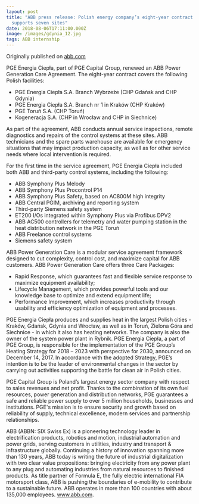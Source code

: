 ```yaml
---
layout: post
title: "ABB press release: Polish energy company’s eight-year contract renewal
  supports seven sites"
date: 2018-08-06T17:11:00.000Z
image: /images/gdynia_12.jpg
tags: ABB internship
---
```

Originally published on [abb.com](https://new.abb.com/news/detail/5887/pge-capital-group-renews-abb-care-adds-control-systems-services)

PGE Energia Ciepła, part of PGE Capital Group, renewed an ABB Power Generation Care Agreement. The eight-year contract covers the following Polish facilities:



* PGE Energia Ciepła S.A. Branch Wybrzeże (CHP Gdańsk and CHP Gdynia)
* PGE Energia Ciepła S.A. Branch nr 1 in Kraków (CHP Kraków)
* PGE Toruń S.A. (CHP Toruń)
* Kogeneracja S.A. (CHP in Wrocław and CHP in Siechnice)

As part of the agreement, ABB conducts annual service inspections, remote diagnostics and repairs of the control systems at these sites. ABB technicians and the spare parts warehouse are available for emergency situations that may impact production capacity, as well as for other service needs where local intervention is required.



For the first time in the service agreement, PGE Energia Ciepła included both ABB and third-party control systems,  including the following:



* ABB Symphony Plus Melody
* ABB Symphony Plus Procontrol P14
* ABB Symphony Plus Safety, based on AC800M high integrity
* ABB Central PGIM, archiving and reporting system
* Third-party Siemens safety system
* ET200 I/Os integrated within Symphony Plus via Profibus DPV2
* ABB AC500 controllers for telemetry and water pumping station in the heat distribution network in the PGE Toruń
* ABB Freelance control systems
* Siemens safety system

ABB Power Generation Care is a modular service agreement framework designed to cut complexity, control cost, and maximize capital for ABB customers. ABB Power Generation Care offers three Care Packages:



* Rapid Response, which guarantees fast and flexible service response to maximize equipment availability;
* Lifecycle Management, which provides powerful tools and our knowledge base to optimize and extend equipment life;
* Performance Improvement, which increases productivity through usability and efficiency optimization of equipment and processes.

PGE Energia Ciepła produces and supplies heat in the largest Polish cities - Kraków, Gdańsk, Gdynia and Wrocław, as well as in Toruń, Zielona Góra and Siechnice - in which it also has heating networks. The company is also the owner of the system power plant in Rybnik. PGE Energia Ciepła, a part of PGE Group, is responsible for the implementation of the PGE Group’s Heating Strategy for 2018 – 2023 with perspective for 2030, announced on December 14, 2017. In accordance with the adopted Strategy, PGE’s intention is to be the leader of environmental changes in the sector by carrying out activities supporting the battle for clean air in Polish cities.



PGE Capital Group is Poland’s largest energy sector company with respect to sales revenues and net profit. Thanks to the combination of its own fuel resources, power generation and distribution networks, PGE guarantees a safe and reliable power supply to over 5 million households, businesses and institutions. PGE's mission is to ensure security and growth based on reliability of supply, technical excellence, modern services and partnership relationships.



ABB (ABBN: SIX Swiss Ex) is a pioneering technology leader in electrification products, robotics and motion, industrial automation and power grids, serving customers in utilities, industry and transport & infrastructure globally. Continuing a history of innovation spanning more than 130 years, ABB today is writing the future of industrial digitalization with two clear value propositions: bringing electricity from any power plant to any plug and automating industries from natural resources to finished products. As title partner of Formula E, the fully electric international FIA motorsport class, ABB is pushing the boundaries of e-mobility to contribute to a sustainable future. ABB operates in more than 100 countries with about 135,000 employees. www.abb.com.
